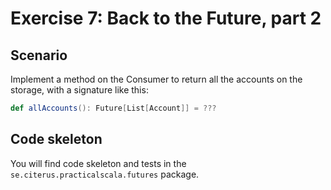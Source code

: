 # Exercise 7: Back to the Future, part 2

## Scenario

Implement a method on the Consumer to return all the accounts on the storage, with a signature like this:

```scala
def allAccounts(): Future[List[Account]] = ???
```

## Code skeleton

You will find code skeleton and tests in the `se.citerus.practicalscala.futures` package.
